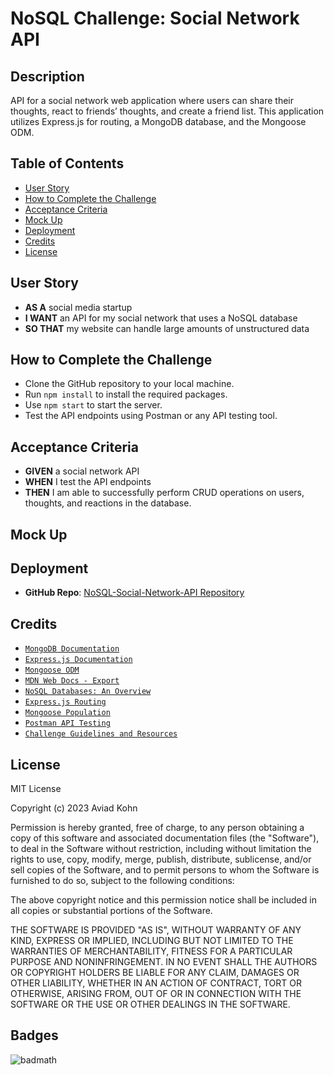 # NoSQL Challenge: Social Network API

## Description

API for a social network web application where users can share their thoughts, react to friends’ thoughts, and create a friend list. This application utilizes Express.js for routing, a MongoDB database, and the Mongoose ODM.

## Table of Contents

- [User Story](#User-story)
- [How to Complete the Challenge](#how-to-complete-the-challenge)
- [Acceptance Criteria](#acceptance-criteria)
- [Mock Up](#mock-up)
- [Deployment](#deployment)
- [Credits](#credits)
- [License](#license)

## User Story

- **AS A** social media startup
- **I WANT** an API for my social network that uses a NoSQL database
- **SO THAT** my website can handle large amounts of unstructured data

## How to Complete the Challenge

- Clone the GitHub repository to your local machine.
- Run `npm install` to install the required packages.
- Use `npm start` to start the server.
- Test the API endpoints using Postman or any API testing tool.

## Acceptance Criteria

- **GIVEN** a social network API
- **WHEN** I test the API endpoints
- **THEN** I am able to successfully perform CRUD operations on users, thoughts, and reactions in the database.

## Mock Up

## Deployment

- **GitHub Repo**: [NoSQL-Social-Network-API Repository](https://github.com/xkolsha/NoSQL-Social-Network-API)

## Credits

- [`MongoDB Documentation`](https://docs.mongodb.com/)
- [`Express.js Documentation`](https://expressjs.com/)
- [`Mongoose ODM`](https://mongoosejs.com/docs/guide.html)
- [`MDN Web Docs - Export`](https://developer.mozilla.org/en-US/docs/web/javascript/reference/statements/export)
- [`NoSQL Databases: An Overview`](https://www.mongodb.com/nosql-explained)
- [`Express.js Routing`](https://expressjs.com/en/guide/routing.html)
- [`Mongoose Population`](https://mongoosejs.com/docs/populate.html)
- [`Postman API Testing`](https://learning.postman.com/)
- [`Challenge Guidelines and Resources`](https://courses.bootcampspot.com)

## License

MIT License

Copyright (c) 2023 Aviad Kohn

Permission is hereby granted, free of charge, to any person obtaining a copy
of this software and associated documentation files (the "Software"), to deal
in the Software without restriction, including without limitation the rights
to use, copy, modify, merge, publish, distribute, sublicense, and/or sell
copies of the Software, and to permit persons to whom the Software is
furnished to do so, subject to the following conditions:

The above copyright notice and this permission notice shall be included in all
copies or substantial portions of the Software.

THE SOFTWARE IS PROVIDED "AS IS", WITHOUT WARRANTY OF ANY KIND, EXPRESS OR
IMPLIED, INCLUDING BUT NOT LIMITED TO THE WARRANTIES OF MERCHANTABILITY,
FITNESS FOR A PARTICULAR PURPOSE AND NONINFRINGEMENT. IN NO EVENT SHALL THE
AUTHORS OR COPYRIGHT HOLDERS BE LIABLE FOR ANY CLAIM, DAMAGES OR OTHER
LIABILITY, WHETHER IN AN ACTION OF CONTRACT, TORT OR OTHERWISE, ARISING FROM,
OUT OF OR IN CONNECTION WITH THE SOFTWARE OR THE USE OR OTHER DEALINGS IN THE
SOFTWARE.

## Badges

![badmath](https://img.shields.io/github/license/xkolsha/unbModule1Challenge?color=%238F83ED)
